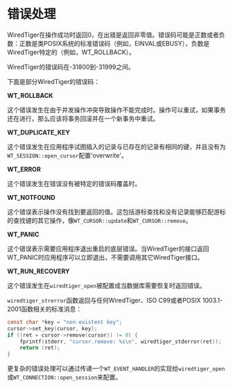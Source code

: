 错误处理
========
WiredTiger在操作成功时返回0，在出错是返回非零值。错误码可能是正数或者负数：正数是类POSIX系统的标准错误码（例如，EINVAL或EBUSY），负数是WiredTiger特定的（例如，WT_ROLLBACK）。

WiredTiger的错误码在-31800到-31999之间。

下面是部分WiredTiger的错误码：

**WT_ROLLBACK**

这个错误发生在由于并发操作冲突导致操作不能完成时。操作可以重试，如果事务还在进行，那么应该将事务回滚并在一个新事务中重试。

**WT_DUPLICATE_KEY**

这个错误发生在应用程序试图插入的记录与已存在的记录有相同的键，并且没有为`WT_SESSION::open_cursor`配置'overwrite'。

**WT_ERROR**

这个错误发生在错误没有被特定的错误码覆盖时。

**WT_NOTFOUND**

这个错误表示操作没有找到要返回的值。这包括游标查找和没有记录能够匹配游标的查找键的其它操作，像`WT_CURSOR::update`和`WT_CURSOR::remove`。

**WT_PANIC**

这个错误表示需要应用程序退出重启的底层错误。当WiredTiger的接口返回WT_PANIC时应用程序可以立即退出，不需要调用其它WiredTiger接口。

**WT_RUN_RECOVERY**

这个错误发生在`wiredtiger_open`被配置成当数据库需要恢复时返回错误。

`wiredtiger_strerror`函数返回与任何WiredTiger、ISO C99或者POSIX 1003.1-2001函数相关的标准消息：
```c
const char *key = "non-existent key";
cursor->set_key(cursor, key);
if ((ret = cursor->remove(cursor)) != 0) {
    fprintf(stderr, "cursor.remove: %s\n", wiredtiger_stderror(ret));
    return (ret);
}
```

更复杂的错误处理可以通过传递一个`WT_EVENT_HANDLER`的实现给`wiredtiger_open`或`WT_CONNECTION::open_session`来配置。
